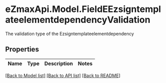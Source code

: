 # eZmaxApi.Model.FieldEEzsigntemplateelementdependencyValidation
The validation type of the Ezsigntemplateelementdependency

## Properties

Name | Type | Description | Notes
------------ | ------------- | ------------- | -------------

[[Back to Model list]](../README.md#documentation-for-models) [[Back to API list]](../README.md#documentation-for-api-endpoints) [[Back to README]](../README.md)

